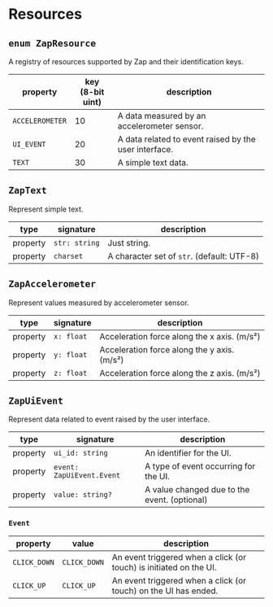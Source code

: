 # Resources

## `enum ZapResource`

A registry of resources supported by Zap and their identification keys.

| property | key<br>(8-bit uint) | description |
|------|-----------|-------------|
| `ACCELEROMETER` | 10 | A data measured by an accelerometer sensor. |
| `UI_EVENT` | 20 | A data related to event raised by the user interface. |
| `TEXT` | 30 | A simple text data. |

## `ZapText`

Represent simple text.

| type | signature | description |
|------|-----------|-------------|
| property | `str: string` | Just string. |
| property | `charset` | A character set of `str`. (default: UTF-8) |

## `ZapAccelerometer`

Represent values measured by accelerometer sensor.

| type | signature | description |
|------|-----------|-------------|
| property | `x: float` | Acceleration force along the x axis. (m/s²) |
| property | `y: float` | Acceleration force along the y axis. (m/s²) |
| property | `z: float` | Acceleration force along the z axis. (m/s²) |

## `ZapUiEvent`

Represent data related to event raised by the user interface.

| type | signature | description |
|------|-----------|-------------|
| property | `ui_id: string` | An identifier for the UI. |
| property | `event: ZapUiEvent.Event` | A type of event occurring for the UI. |
| property | `value: string?` | A value changed due to the event. (optional) |

### `Event`

| property | value | description |
|------|-----------|-------------|
| `CLICK_DOWN` | `CLICK_DOWN` | An event triggered when a click (or touch) is initiated on the UI. |
| `CLICK_UP` | `CLICK_UP` | An event triggered when a click (or touch) on the UI has ended. |
